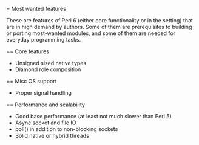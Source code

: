 = Most wanted features

These are features of Perl 6 (either core functionality or in the setting)
that are in high demand by authors.  Some of them are prerequisites to
building or porting most-wanted modules, and some of them are needed for
everyday programming tasks.


== Core features

* Unsigned sized native types
* Diamond role composition


== Misc OS support

* Proper signal handling


== Performance and scalability

* Good base performance (at least not much slower than Perl 5)
* Async socket and file IO
* poll() in addition to non-blocking sockets
* Solid native or hybrid threads
